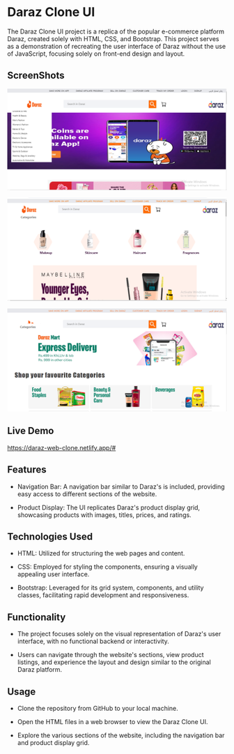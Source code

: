 
# Daraz Clone UI

The Daraz Clone UI project is a replica of the popular e-commerce platform Daraz, created solely with HTML, CSS, and Bootstrap. This project serves as a demonstration of recreating the user interface of Daraz without the use of JavaScript, focusing solely on front-end design and layout.
## ScreenShots


![Alt text](https://github.com/alizazahid11/daraz_clone/blob/main/Assets/pic2.PNG?raw=true)

![Alt text](https://github.com/alizazahid11/daraz_clone/blob/main/Assets/pic4.PNG?raw=true)

![Alt text](https://github.com/alizazahid11/daraz_clone/blob/main/Assets/pic6.PNG?raw=true)

## Live Demo
https://daraz-web-clone.netlify.app/#
## Features

- Navigation Bar: A navigation bar similar to Daraz's is included, providing easy access to different sections of the website.

- Product Display: The UI replicates Daraz's product display grid, showcasing products with images, titles, prices, and ratings.


## Technologies Used
- HTML: Utilized for structuring the web pages and content.

- CSS: Employed for styling the components, ensuring a visually appealing user interface.

- Bootstrap: Leveraged for its grid system, components, and utility classes, facilitating rapid development and responsiveness.
## Functionality
- The project focuses solely on the visual representation of Daraz's user interface, with no functional backend or interactivity.

- Users can navigate through the website's sections, view product listings, and experience the layout and design similar to the original Daraz platform.
## Usage

- Clone the repository from GitHub to your local machine.

- Open the HTML files in a web browser to view the Daraz Clone UI.

- Explore the various sections of the website, including the navigation bar and product display grid.

